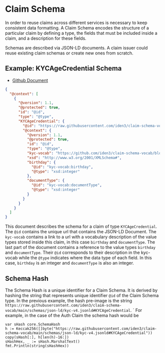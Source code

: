 # Claim Schema 

In order to reuse claims across different services is necessary to keep consistent data formatting. A Claim Schema encodes the structure of a particular claim by defining a type, the fields that must be included inside a claim, and a description for these fields.

Schemas are described via JSON-LD documents. A claim issuer could reuse existing claim schemas or create new ones from scratch.

## Example: KYCAgeCredential Schema 

- [Github Document](https://github.com/iden3/claim-schema-vocab/blob/main/schemas/json-ld/kyc-v4.jsonld)

```json
{
  "@context": [
    {
      "@version": 1.1,
      "@protected": true,
      "id": "@id",
      "type": "@type",
      "KYCAgeCredential": {
        "@id": "https://raw.githubusercontent.com/iden3/claim-schema-vocab/main/schemas/json-ld/kyc-v4.jsonld#KYCAgeCredential",
        "@context": {
          "@version": 1.1,
          "@protected": true,
          "id": "@id",
          "type": "@type",
          "kyc-vocab": "https://github.com/iden3/claim-schema-vocab/blob/main/credentials/kyc.md#",
          "xsd": "http://www.w3.org/2001/XMLSchema#",
          "birthday": {
            "@id": "kyc-vocab:birthday",
            "@type": "xsd:integer"
          },
          "documentType": {
            "@id": "kyc-vocab:documentType",
            "@type": "xsd:integer"
          }
        }
      }
    }
  ]
}
```

This document describes the schema for a claim of type `KYCAgeCredential`.
The `@id` contains the unique url that contains the JSON-LD Document.
The `kyc-vocab` contains a link to a url with a vocabulary description of the value types stored inside this claim, in this case `birthday` and `documentType`.
The last part of the document contains a reference to the value types `birthday` and `documentType`. Their `@id` corresponds to their description in the kyc-vocab while the `@type` indicates where the data type of each field. In this case, `birthday` is an integer and `documentType` is also an integer.

## Schema Hash

The Schema Hash is a unique identifier for a Claim Schema. It is derived by hashing the string that represents unique identifier `@id` of the Claim Schema type. In the previous example, the hash pre-image is the string `https://raw.githubusercontent.com/iden3/claim-schema-vocab/main/schemas/json-ld/kyc-v4.jsonld#KYCAgeCredential`.
`
For example, in the case of the Auth Claim the schema hash would be 

```golang
var sHash core.SchemaHash
h := Keccak256([]byte("https://raw.githubusercontent.com/iden3/claim-schema-vocab/main/schemas/json-ld/kyc-v4.jsonld#KYCAgeCredential"))
copy(sHash[:], h[len(h)-16:])
sHashHex, _ := sHash.MarshalText()
fmt.Println(string(sHashHex))
```
